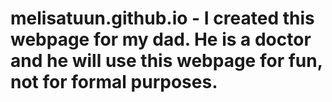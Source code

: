 # melisatuun.github.io - I created this webpage for my dad. He is a doctor and he will use this webpage for fun, not for formal purposes.

